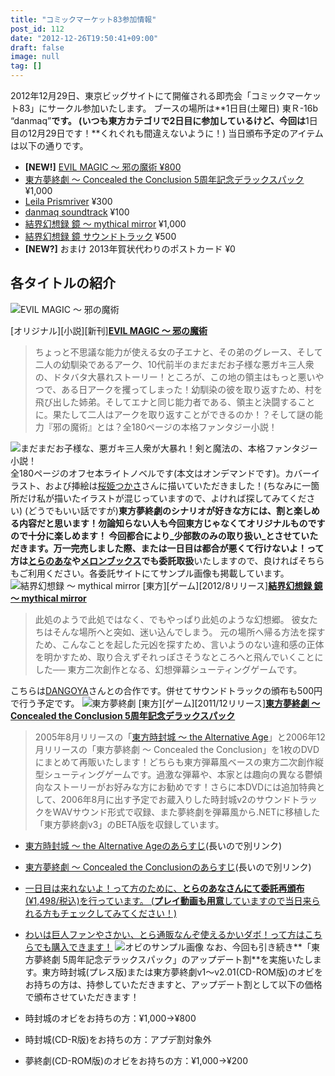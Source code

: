 ```yaml
---
title: "コミックマーケット83参加情報"
post_id: 112
date: "2012-12-26T19:50:41+09:00"
draft: false
image: null
tag: []
---
```



2012年12月29日、東京ビッグサイトにて開催される即売会「コミックマーケット83」にサークル参加いたします。 ブースの場所は**1日目(土曜日) 東Ｒ-16b “danmaq”**です。 (いつも東方カテゴリで2日目に参加しているけど、今回は**1日目の12月29日です！**くれぐれも間違えないように！) 当日頒布予定のアイテムは以下の通りです。

  * **[NEW!]** [EVIL MAGIC ～ 邪の魔術 ¥800](/?p=1103)
  * [東方夢終劇 ～ Concealed the Conclusion 5周年記念デラックスパック](/!/thC/) ¥1,000
  * [Leila Prismriver](/!/leila/) ¥300
  * [danmaq soundtrack](/!/dst/) ¥100
  * [結界幻想録 鏡 ～ mythical mirror](http://kagaminer.in/) ¥1,000
  * [結界幻想録 鏡 サウンドトラック](http://kagaminer.in/) ¥500
  * **[NEW?]** おまけ 2013年賀状代わりのポストカード ¥0

## 各タイトルの紹介

![EVIL MAGIC ～ 邪の魔術](/wp-content/uploads/2012/11/em-229x300.jpg)

[オリジナル][小説][新刊]**[EVIL MAGIC ～ 邪の魔術](/?p=1103)**

> ちょっと不思議な能力が使える女の子エナと、その弟のグレース、そして二人の幼馴染であるアーク、10代前半のまだまだお子様な悪ガキ三人衆の、ドタバタ大暴れストーリー！ところが、この地の領主はもっと悪いやつで、ある日アークを攫ってしまった！幼馴染の彼を取り返すため、村を飛び出した姉弟。そしてエナと同じ能力者である、領主と決闘することに。果たして二人はアークを取り返すことができるのか！？そして謎の能力『邪の魔術』とは？全180ページの本格ファンタジー小説！

![まだまだお子様な、悪ガキ三人衆が大暴れ！剣と魔法の、本格ファンタジー小説！](/wp-content/uploads/2012/11/em_POP-300x300.png) 全180ページのオフセ本ライトノベルです(本文はオンデマンドです)。カバーイラスト、および挿絵は[桜姫つかさ](http://dungeonmania.web.fc2.com/)さんに描いていただきました！(ちなみに一箇所だけ私が描いたイラストが混じっていますので、よければ探してみてください) (どうでもいい話ですが)**東方夢終劇のシナリオが好きな方には、割と楽しめる内容だと思います！**勿論知らない人も今回東方じゃなくてオリジナルものですので十分に楽しめます！ 今回都合により_少部数のみの取り扱い_とさせていただきます。万一完売しました際、または一日目は都合が悪くて行けないよ！って方は**[とらのあな](http://www.toranoana.jp/mailorder/article/04/0030/08/49/040030084948.html)や[メロンブックス](http://shop.melonbooks.co.jp/shop/detail/212001056182)でも委託取扱**いたしますので、良ければそちらもご利用ください。各委託サイトにてサンプル画像も掲載しています。 ![結界幻想録 ～ mythical mirror](/wp-content/uploads/2012/11/thM_outside-300x296.jpg) [東方][ゲーム][2012/8リリース]**[結界幻想録 鏡 ～ mythical mirror](http://kagaminer.in/)**

> 此処のようで此処ではなく、でもやっぱり此処のような幻想郷。 彼女たちはそんな場所へと突如、迷い込んでしまう。 元の場所へ帰る方法を探すため、こんなことを起した元凶を探すため、言いようのない違和感の正体を明かすため、取り合えずそれっぽさそうなところへと飛んでいくことにした── 東方二次創作となる、幻想弾幕シューティングゲームです。

こちらは[DANGOYA](http://dangoya.moo.jp/)さんとの合作です。併せてサウンドトラックの頒布も500円で行う予定です。 ![東方夢終劇](/wp-content/uploads/2012/11/c70-212x300.jpg) [東方][ゲーム][2011/12リリース]**[東方夢終劇 ～ Concealed the Conclusion 5周年記念デラックスパック](/!/thC/)**

> 2005年8月リリースの「[東方時封城 ～ the Alternative Age](/!/thA/)」と2006年12月リリースの「東方夢終劇 ～ Concealed the Conclusion」を1枚のDVDにまとめて再販いたします！どちらも東方弾幕風ベースの東方二次創作縦型シューティングゲームです。過激な弾幕や、本家とは趣向の異なる鬱傾向なストーリーがお好みな方にお勧めです！さらに本DVDには追加特典として、2006年8月に出す予定でお蔵入りした時封城v2のサウンドトラックをWAVサウンド形式で収録、また夢終劇を弾幕風から.NETに移植した「東方夢終劇v3」のBETA版を収録しています。

  * [東方時封城 ～ the Alternative Ageのあらすじ](/!/thA/story.html)(長いので別リンク)
  * [東方夢終劇 ～ Concealed the Conclusionのあらすじ](/!/thC/story.html)(長いので別リンク)
  * [一日目は来れないよ！って方のために、**とらのあなさんにて委託再頒布**(¥1,498/税込)を行っています。 (**プレイ動画も用意**していますので当日来られる方もチェックしてみてください！)](http://www.toranoana.jp/mailorder/article/04/0030/06/41/040030064180.html)
  * [わいは巨人ファンやさかい、とら通販なんぞ使えるかいダボ！って方はこちらでも購入できます！](https://www1n.sppd.ne.jp/danmaq.com/e-danmaq/?type=cat&no=00001000005)
![オビのサンプル画像](/wp-content/uploads/2012/11/cap_s.jpg) なお、今回も引き続き**「東方夢終劇 5周年記念デラックスパック」のアップデート割**を実施いたします。東方時封城(プレス版)または東方夢終劇v1～v2.01(CD-ROM版)のオビをお持ちの方は、持参していただきますと、アップデート割として以下の価格で頒布させていただきます！

  * 時封城のオビをお持ちの方：¥1,000→¥800
  * 時封城(CD-R版)をお持ちの方：アプデ割対象外
  * 夢終劇(CD-ROM版)のオビをお持ちの方：¥1,000→¥200
